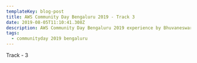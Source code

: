```yaml
---
templateKey: blog-post
title: AWS Community Day Bengaluru 2019 - Track 3
date: 2019-08-05T11:10:41.308Z
description: AWS Community Day Bengaluru 2019 experience by Bhuvaneswari Subramani
tags:
  - communityday 2019 bengaluru
---
```

Track - 3
